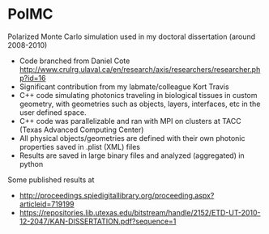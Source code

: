 # PolMC
Polarized Monte Carlo simulation used in my doctoral dissertation (around 2008-2010)
- Code branched from Daniel Cote http://www.crulrg.ulaval.ca/en/research/axis/researchers/researcher.php?id=16
- Significant contribution from my labmate/colleague Kort Travis
- C++ code simulating photonics traveling in biological tissues in custom geometry, with geometries such as objects, layers, interfaces, etc in the user defined space.
- C++ code was parallelizable and ran with MPI on clusters at TACC (Texas Advanced Computing Center)
- All physical objects/geometries are defined with their own photonic properties saved in .plist (XML) files
- Results are saved in large binary files and analyzed (aggregated) in python

Some published results at
- http://proceedings.spiedigitallibrary.org/proceeding.aspx?articleid=719199
- https://repositories.lib.utexas.edu/bitstream/handle/2152/ETD-UT-2010-12-2047/KAN-DISSERTATION.pdf?sequence=1
